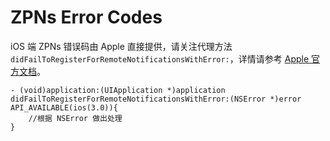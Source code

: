 # ZPNs Error Codes


iOS 端 ZPNs 错误码由 Apple 直接提供，请关注代理方法 `didFailToRegisterForRemoteNotificationsWithError:`，详情请参考 [Apple 官方文档](https://developer.apple.com/documentation/watchkit/wkapplicationdelegate/3946536-didfailtoregisterforremotenotifi?language=objc)。

```objc
- (void)application:(UIApplication *)application didFailToRegisterForRemoteNotificationsWithError:(NSError *)error API_AVAILABLE(ios(3.0)){
    //根据 NSError 做出处理
}
```

